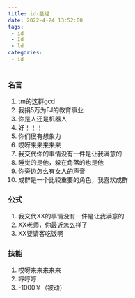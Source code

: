 ```yaml
---
title: id-圣经
date: 2022-4-24 13:52:00
tags:
 - id
 - Id
 - ld
categories:
 - id
---
```


<!-- more -->

### 名言
1. tm的这群gcd
2. 我捐5万为FJ的教育事业
3. 你是人还是机器人
4. 好！！！
5. 你们很有想象力
6. 哎呀来来来来来
7. 我交代你的事情没有一件是让我满意的
8. 睡觉的是他，躲在角落的也是他
9. 你旁边怎么有女人的声音
10. 成群是一个比较重要的角色，我喜欢成群

### 公式
1. 我交代XX的事情没有一件是让我满意的
2. XX老师，你最近怎么样了
3. XX要请客吃饭啊

### 技能
1. 哎呀来来来来来
2. 哼哼哼
3. -1000￥（被动）
